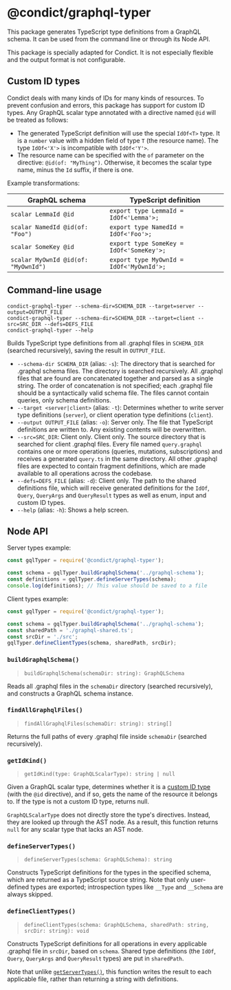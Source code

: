 # @condict/graphql-typer

This package generates TypeScript type definitions from a GraphQL schema. It can be used from the command line or through its Node API.

This package is specially adapted for Condict. It is not especially flexible and the output format is not configurable.

## Custom ID types

Condict deals with many kinds of IDs for many kinds of resources. To prevent confusion and errors, this package has support for custom ID types. Any GraphQL scalar type annotated with a directive named `@id` will be treated as follows:

* The generated TypeScript definition will use the special `IdOf<T>` type. It is a `number` value with a hidden field of type `T` (the resource name). The type `IdOf<'X'>` is incompatible with `IdOf<'Y'>`.
* The resource name can be specified with the `of` parameter on the directive: `@id(of: "MyThing")`. Otherwise, it becomes the scalar type name, minus the `Id` suffix, if there is one.

Example transformations:

| GraphQL schema | TypeScript definition |
| --- | --- |
| `scalar LemmaId @id` | `export type LemmaId = IdOf<'Lemma'>;` |
| `scalar NamedId @id(of: "Foo")` | `export type NamedId = IdOf<'Foo'>;` |
| `scalar SomeKey @id` | `export type SomeKey = IdOf<'SomeKey'>;` |
| `scalar MyOwnId @id(of: "MyOwnId")` | `export type MyOwnId = IdOf<'MyOwnId'>;` |

## Command-line usage

```shell
condict-graphql-typer --schema-dir=SCHEMA_DIR --target=server --output=OUTPUT_FILE
condict-graphql-typer --schema-dir=SCHEMA_DIR --target=client --src=SRC_DIR --defs=DEFS_FILE
condict-graphql-typer --help
```

Builds TypeScript type definitions from all .graphql files in `SCHEMA_DIR` (searched recursively), saving the result in `OUTPUT_FILE`.

* `--schema-dir SCHEMA_DIR` (alias: `-s`): The directory that is searched for .graphql schema files. The directory is searched recursively. All .graphql files that are found are concatenated together and parsed as a single string. The order of concatenation is not specified; each .graphql file should be a syntactically valid schema file. The files cannot contain queries, only schema definitions.
* `--target <server|client>` (alias: `-t`): Determines whether to write server type definitions (`server`), or client operation type definitions (`client`).
* `--output OUTPUT_FILE` (alias: `-o`): Server only. The file that TypeScript definitions are written to. Any existing contents will be overwritten.
* `--src=SRC_DIR`: Client only. Client only. The source directory that is searched for client .graphql files. Every file named `query.graphql` contains one or more operations (queries, mutations, subscriptions) and receives a generated `query.ts` in the same directory. All other .graphql files are expected to contain fragment definitions, which are made available to all operations across the codebase.
* `--defs=DEFS_FILE` (alias: `-d`): Client only. The path to the shared definitions file, which will receive generated definitions for the `IdOf`, `Query`, `QueryArgs` and `QueryResult` types as well as enum, input and custom ID types.
* `--help` (alias: `-h`): Shows a help screen.

## Node API

Server types example:

```js
const gqlTyper = require('@condict/graphql-typer');

const schema = gqlTyper.buildGraphqlSchema('../graphql-schema');
const definitions = gqlTyper.defineServerTypes(schema);
console.log(definitions); // This value should be saved to a file
```

Client types example:

```js
const gqlTyper = require('@condict/graphql-typer');

const schema = gqlTyper.buildGraphqlSchema('../graphql-schema');
const sharedPath = './graphql-shared.ts';
const srcDir = './src';
gqlTyper.defineClientTypes(schema, sharedPath, srcDir);
```

### `buildGraphqlSchema()`

> `buildGraphqlSchema(schemaDir: string): GraphQLSchema`

Reads all .graphql files in the `schemaDir` directory (searched recursively), and constructs a GraphQL schema instance.

### `findAllGraphqlFiles()`

> `findAllGraphqlFiles(schemaDir: string): string[]`

Returns the full paths of every .graphql file inside `schemaDir` (searched recursively).

### `getIdKind()`

> `getIdKind(type: GraphQLScalarType): string | null`

Given a GraphQL scalar type, determines whether it is a [custom ID type](#custom-id-types) (with the `@id` directive), and if so, gets the name of the resource it belongs to. If the type is not a custom ID type, returns null.

`GraphQLScalarType` does not directly store the type's directives. Instead, they are looked up through the AST node. As a result, this function returns `null` for any scalar type that lacks an AST node.

### `defineServerTypes()`

> `defineServerTypes(schema: GraphQLSchema): string`

Constructs TypeScript definitions for the types in the specified schema, which are returned as a TypeScript source string. Note that only user-defined types are exported; introspection types like `__Type` and `__Schema` are always skipped.

### `defineClientTypes()`

> `defineClientTypes(schema: GraphQLSchema, sharedPath: string, srcDir: string): void`

Constructs TypeScript definitions for all operations in every applicable .graphql file in `srcDir`, based on `schema`. Shared type definitions (the `IdOf`, `Query`, `QueryArgs` and `QueryResult` types) are put in `sharedPath`.

Note that unlike [`getServerTypes()`](#getservertypes), this function writes the result to each applicable file, rather than returning a string with definitions.
